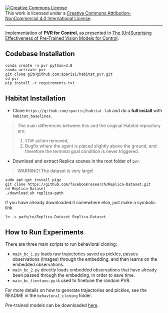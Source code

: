 <a rel="license" href="http://creativecommons.org/licenses/by-nc/4.0/"><img alt="Creative Commons License" style="border-width:0" src="https://i.creativecommons.org/l/by-nc/4.0/88x31.png" /></a><br />This work is licensed under a <a rel="license" href="http://creativecommons.org/licenses/by-nc/4.0/">Creative Commons Attribution-NonCommercial 4.0 International License</a>.

---

Implementation of **PVR for Control**, as presented
in [The (Un)Surprising Effectiveness of Pre-Trained Vision Models for Control](https://arxiv.org/abs/2203.03580).

## Codebase Installation
```
conda create -n pvr python=3.8
conda activate pvr
git clone git@github.com:sparisi/habitat_pvr.git
cd pvr
pip install -r requirements.txt
```

## Habitat Installation
* Clone `https://github.com/sparisi/habitat-lab` and do a **full install** with `habitat_baselines`.
> The main differences between this and the original Habitat repository are:  
> 1) `STOP` action removed,  
> 2) Bugfix where the agent is placed slightly above the ground, and therefore the
terminal goal condition is never triggered.

* Download and extract Replica scenes in the root folder of `pvr`.
> WARNING! The dataset is very large!

```
sudo apt-get install pigz
git clone https://github.com/facebookresearch/Replica-Dataset.git
cd Replica-Dataset
./download.sh replica-path
```

If you have already downloaded it somewhere else, just make a symbolic link
```
ln -s path/to/Replica-Dataset Replica-Dataset
```

## How to Run Experiments
There are three main scripts to run behavioral cloning:
* `main_bc_1.py` loads raw trajectories saved as pickles, passes observations (images)
through the embedding, and then learns on the embedded observations.
* `main_bc_2.py` directly loads embedded observations that have already been passed
through the embedding, in order to save time.
* `main_bc_finetune.py` is used to finetune the random PVR.

For more details on how to generate trajectories and pickles, see the README in
the `behavioral_cloning` folder.

Pre-trained models can be downloaded [here](https://github.com/sparisi/pvr_habitat/releases/tag/models).

